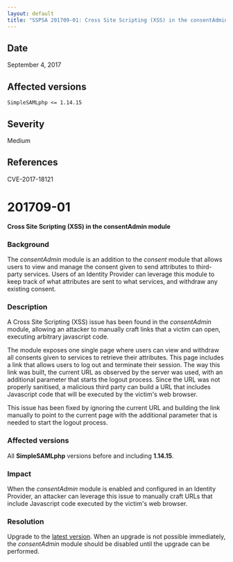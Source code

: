 ```yaml
---
layout: default
title: "SSPSA 201709-01: Cross Site Scripting (XSS) in the consentAdmin module"
---
```


<aside><div class="sidebar-warning right">
<h2>Date</h2>
September 4, 2017
<h2>Affected versions</h2>
<code>SimpleSAMLphp <= 1.14.15</code>
<h2>Severity</h2>
Medium
<h2>References</h2>
CVE-2017-18121
</div></aside>

# 201709-01

**Cross Site Scripting (XSS) in the consentAdmin module**

### Background

The _consentAdmin_ module is an addition to the _consent_ module that allows users to view and manage the consent given
to send attributes to third-party services. Users of an Identity Provider can leverage this module to keep track of what
attributes are sent to what services, and withdraw any existing consent.

### Description

A Cross Site Scripting (XSS) issue has been found in the _consentAdmin_ module, allowing an attacker to manually craft
links that a victim can open, executing arbitrary javascript code.

The module exposes one single page where users can view and withdraw all consents given to services to retrieve their
attributes. This page includes a link that allows users to log out and terminate their session. The way this link was
built, the current URL as observed by the server was used, with an additional parameter that starts the logout process.
Since the URL was not properly sanitised, a malicious third party can build a URL that includes Javascript code that
will be executed by the victim's web browser.

This issue has been fixed by ignoring the current URL and building the link manually to point to the current page with
the additional parameter that is needed to start the logout process.

### Affected versions

All **SimpleSAMLphp** versions before and including **1.14.15**.

### Impact

When the _consentAdmin_ module is enabled and configured in an Identity Provider, an attacker can leverage this issue
to manually craft URLs that include Javascript code executed by the victim's web browser.

### Resolution

Upgrade to the [latest version](/download). When an upgrade is not possible immediately, the _consentAdmin_ module
should be disabled until the upgrade can be performed.
